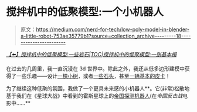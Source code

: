 # 搅拌机中的低聚模型:一个小机器人

> 原文：<https://medium.com/nerd-for-tech/low-poly-model-in-blender-a-little-robot-753ae35779b1?source=collection_archive---------18----------------------->

[*【⬅️】搅拌机中的低聚模型:一些岩石*](/nerd-for-tech/low-poly-model-in-blender-some-rocks-d5d7bbca3700)*|*[*TOC*](https://mina-pecheux.medium.com/low-poly-models-1-timelapses-dce93654fff3)*|*[*搅拌机中的低聚模型:一张基本榻*](/nerd-for-tech/low-poly-model-in-blender-a-basic-couch-7992b0cb24b)

在过去的几周里，我一直沉浸在 3d 世界中。除此之外，我还从低多边形建模中获得了一些乐趣——设计[一棵小树](/nerd-for-tech/low-poly-modelling-in-blender-aaf132ef3124)，或者[一些石头](/nerd-for-tech/low-poly-model-in-blender-some-rocks-d5d7bbca3700)，甚至[一辆基本的皮卡](/nerd-for-tech/low-poly-model-in-blender-the-pickup-12f5e2dbcecd)！

为了继续这种低聚的氛围，我做了一个更具未来感的小机器人**。它(非常)松散地基于我们在《星球大战》中看到的霍斯星球上的[帝国探测机器人](http://www.mwctoys.com/REVIEW_082914a.htm)(在*帝国反击战*电影中……**